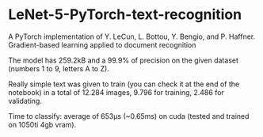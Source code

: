 # LeNet-5-PyTorch-text-recognition
A PyTorch implementation of  Y. LeCun, L. Bottou, Y. Bengio, and P. Haffner. Gradient-based learning applied to document recognition

The model has 259.2kB and a 99.9% of precision on the given dataset (numbers 1 to 9, letters A to Z).

Really simple text was given to train (you can check it at the end of the notebook) in a total of 12.284 images, 9.796 for training, 2.486 for validating. 

Time to classify: average of 653μs (~0.65ms) on cuda (tested and trained on 1050ti 4gb vram).
